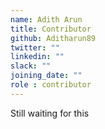 ```yaml
---
name: Adith Arun
title: Contributor
github: Aditharun89
twitter: ""
linkedin: ""
slack: ""
joining_date: ""
role : contributor
---
```


Still waiting for this
